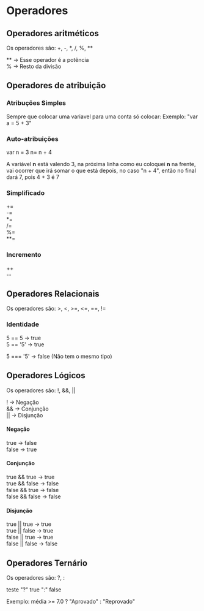 # Operadores

## Operadores aritméticos

Os operadores são: +, -, *, /, %, ** 

** -> Esse operador é a potência <br>
% -> Resto da divisão 

## Operadores de atribuição

### Atribuções Simples

Sempre que colocar uma variavel para uma conta só colocar: Exemplo: "var a = 5 + 3"

### Auto-atribuições

var n = 3
n= n + 4

A variável **n** está valendo 3, na próxima linha como eu coloquei **n** na frente, vai ocorrer que irá somar o que está depois, no caso "n + 4", então no final dará 7, pois 4 + 3 é 7

### Simplificado

+= <br>
-= <br>
*= <br>
/= <br>
%= <br>
**=

### Incremento

++ <br>
*--*

## Operadores Relacionais

Os operadores são: >, <, >=, <=, ==, !=

### Identidade

5 == 5 -> true <br>
5 == '5' -> true

5 === '5' -> false (Não tem o mesmo tipo)

## Operadores Lógicos

Os operadores são: !, &&, ||

! -> Negação <br>
&& -> Conjunção <br>
|| -> Disjunção

#### Negação

true -> false <br>
false -> true

#### Conjunção

true && true -> true <br>
true && false -> false <br>
false && true -> false <br>
false && false -> false

#### Disjunção

true || true -> true <br>
true || false -> true <br>
false || true -> true <br>
false || false -> false

## Operadores Ternário

Os operadores são: ?, :

teste "?" true ":" false

Exemplo: média >= 7.0 ? "Aprovado" : "Reprovado"